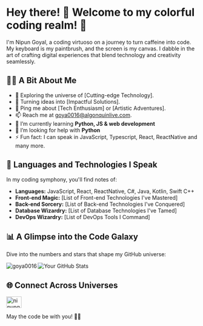 <!-- ### Hi there 👋 -->

<!--
**goya0016/goya0016** is a ✨ _special_ ✨ repository because its `README.md` (this file) appears on your GitHub profile.

Here are some ideas to get you started:

- 🔭 I’m currently working on ...
- 🌱 I’m currently learning ...
- 👯 I’m looking to collaborate on ...
- 🤔 I’m looking for help with ...
- 💬 Ask me about ...
- 📫 How to reach me: ...
- 😄 Pronouns: ...
- ⚡ Fun fact: ...
-->

# Hey there! 👋 Welcome to my colorful coding realm! 🎨

I'm Nipun Goyal, a coding virtuoso on a journey to turn caffeine into code. My keyboard is my paintbrush, and the screen is my canvas. I dabble in the art of crafting digital experiences that blend technology and creativity seamlessly.

## 👨‍💻 A Bit About Me

- 🔭 Exploring the universe of [Cutting-edge Technology].
- 🚀 Turning ideas into [Impactful Solutions].
- 💬 Ping me about [Tech Enthusiasm] or [Artistic Adventures].
- 📫 Reach me at goya0016@algonquinlive.com.
- 🌱 I’m currently learning **Python, JS & web development**
- 🤝 I’m looking for help with **Python**
- ⚡ Fun fact: I can speak in JavaScript, Typescript, React, ReactNative and many more.

## 🚀 Languages and Technologies I Speak

In my coding symphony, you'll find notes of:

- **Languages:** JavaScript, React, ReactNative, C#, Java, Kotlin, Swift C++
- **Front-end Magic:** [List of Front-end Technologies I've Mastered]
- **Back-end Sorcery:** [List of Back-end Technologies I've Conquered]
- **Database Wizardry:** [List of Database Technologies I've Tamed]
- **DevOps Wizardry:** [List of DevOps Tools I Command]

## 📊 A Glimpse into the Code Galaxy

Dive into the numbers and stars that shape my GitHub universe:

<div>
<p><img align="left" src="https://github-readme-stats.vercel.app/api/top-langs?username=goya0016&show_icons=true&locale=en&layout=compact" alt="goya0016" /></p>

![Your GitHub Stats](https://github-readme-stats.vercel.app/api?username=goya0016&show_icons=true&theme=radical)

## 🌐 Connect Across Universes

<p align="left">
<a href="https://linkedin.com/in/nipungoyal1" target="blank"><img align="center" src="https://cdn.jsdelivr.net/npm/simple-icons@3.0.1/icons/linkedin.svg" alt="nipungoyal1" height="30" width="40" /></a>
</p>

May the code be with you! 🚀🌌
